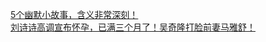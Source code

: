   
[5个幽默小故事，含义非常深刻！](http://www.dianyue.me/archives/242/hqna7a5qpu4snr9s/)  
[刘诗诗高调宣布怀孕，已满三个月了！吴奇隆打脸前妻马雅舒！](http://www.dianyue.me/archives/113/2fcjqtodixvngg0f/)